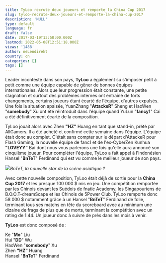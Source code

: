 ```yaml
---
title: TyLoo recrute deux joueurs et remporte la China Cup 2017
slug: tyloo-recrute-deux-joueurs-et-remporte-la-china-cup-2017
description: 'NULL'
type: default
language: fr
draft: false
date: 2017-03-19T13:50:00.000Z
lastmod: 2022-05-08T12:51:18.000Z
views: '1488'
author: neLendirekt
country: cn
categories: []
tags: []
---
```

Leader incontesté dans son pays, **TyLoo** a également su s'imposer petit à petit comme une équipe capable de gêner de bonnes équipes internationales. Alors que leur progression était constante, une petite stagnation et surtout des problèmes internes ont entraîné de forts changements, certains joueurs étant écarté de l'équipe, d'autres expulsés. Une fois la situation apaisée, YuanZhang "**AttackeR**" Sheng et HaoWen "**somebody**" Xu ont été réintroduit dans l'équipe quand YuLun "**fancy1**" Cai a été définitivement écarté de la composition.

TyLoo jouait alors avec Zhen **"HZ"** Huang en tant que stand-in, prété par AllGamers. Il a été acheté et confirmé cette semaine dans l'équipe. L'équipe était donc au complet. C'était sans compter sur le départ d'AttackeR pour Flash Gaming, la nouvelle équipe de fanc1 et de l'ex-CyberZen Kunhua **"LOVEYY"** Bai dont nous vous parlerons une fois qu'elle aura annoncé son cinquième joueur. Pour compléter l'équipe, TyLoo a fait appel à l'Indonésien Hansel "**BnTeT**" Ferdinand qui est vu comme le meilleur joueur de son pays.

![](/storage/images/58ce8c15cfec4_14854359686513jpeg.jpeg)_BnTeT, la nouvelle star de la scène asiatique ?_

Avec cette nouvelle composition, TyLoo était déjà de sortie pour la **China Cup 2017** et les presque 100 000 $ mis en jeu. Une compétition remportée par les Chinois devant les Suédois de fnatic Academy, les Singapouriens de B.O.O.T-dreamScape et les Chinois de 5Power Club. TyLoo remporte donc 58 000 $ notamment grâce à un Hansel "**BnTeT**" Ferdinand de folie, terminant tous ses matchs en tête du scoreboard avec au minimum une dizaine de frags de plus que de morts, terminant la compétition avec un rating de 1.44\. Un joueur donc à suivre de près dans les mois à venir.

**TyLoo** est donc composé de :

Ke "**Mo**" Liu  
Hui "**DD**" Wu  
HaoWen "**somebody**" Xu  
Zhen **"HZ"** Huang  
Hansel "**BnTeT**" Ferdinand
